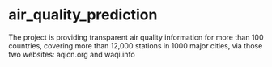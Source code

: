 # air_quality_prediction
The project is providing transparent air quality information for more than 100 countries, covering more than 12,000 stations in 1000 major cities, via those two websites: aqicn.org and waqi.info
